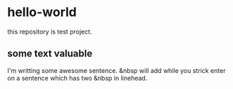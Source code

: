 # hello-world
this repository is test project.
## some text valuable
  I'm writting some awesome sentence.
  &nbsp will add while you strick enter on a sentence which has two &nbsp in linehead.
